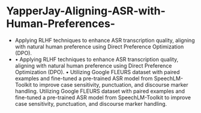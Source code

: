 # YapperJay-Aligning-ASR-with-Human-Preferences-
- Applying RLHF techniques to enhance ASR transcription quality, aligning with natural human preference using Direct Preference Optimization (DPO).
- • Applying RLHF techniques to enhance ASR transcription quality, aligning with natural human preference using Direct Preference Optimization (DPO).
• Utilizing Google FLEURS dataset with paired examples and fine-tuned a pre-trained ASR model from SpeechLM-Toolkit to improve case sensitivity, punctuation, and discourse marker handling.
Utilizing Google FLEURS dataset with paired examples and fine-tuned a pre-trained ASR model from SpeechLM-Toolkit to improve case sensitivity, punctuation, and discourse marker handling.
